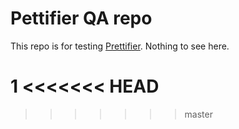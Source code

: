# Pettifier QA repo

This repo is for testing [Prettifier](https://github.com/kevgo/prettifier).
Nothing to see here.

1
<<<<<<< HEAD
=======

> > > > > > > master
